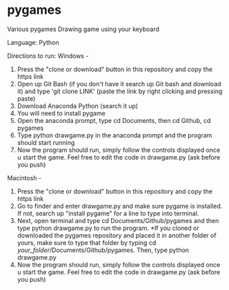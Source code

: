 # pygames
 Various pygames
 Drawing game using your keyboard
 
 Language: Python

Directions to run: 
Windows - 
1) Press the "clone or download" button in this repository and copy the https link
2) Open up Git Bash (if you don't have it search up Git bash and download it) and type 'git clone LINK' (paste the link by right clicking and pressing paste)
3) Download Anaconda Python (search it up)
4) You will need to install pygame
5) Open the anaconda prompt, type cd Documents, then cd Github, cd pygames
6) Type python drawgame.py in the anaconda prompt and the program should start running
9) Now the program should run, simply follow the controls displayed once u start the game. Feel free to edit the code in drawgame.py (ask before you push)

Macintosh - 
1) Press the "clone or download" button in this repository and copy the https link
2) Go to finder and enter drawgame.py and make sure pygame is installed. If not, search up "install pygame" for a line to type into terminal.
3) Next, open terminal and type cd Documents/Github/pygames and then type python drawgame.py to run the program.
  *If you cloned or downloaded the pygames repository and placed it in another folder of yours, make sure to type that folder by typing cd *your_folder*/Documents/Github/pygames. Then, type python drawgame.py
4) Now the program should run, simply follow the controls displayed once u start the game. Feel free to edit the code in drawgame.py (ask before you push)
